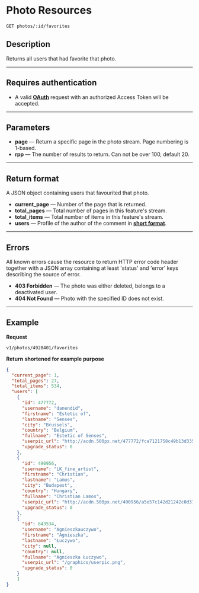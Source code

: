 # Photo Resources

    GET photos/:id/favorites

## Description
Returns all users that had favorite that photo.

***

## Requires authentication
* A valid **[OAuth][]** request with an authorized Access Token will be accepted.

***

## Parameters

- **page** — Return a specific page in the photo stream. Page numbering is 1-based.
- **rpp** — The number of results to return. Can not be over 100, default 20.

***

## Return format
A JSON object containing users that favourited that photo.

- **current_page** — Number of the page that is returned.
- **total_pages** — Total number of pages in this feature's stream.
- **total_items** — Total number of items in this feature's stream.
- **users** — Profile of the author of the comment in **[short format][]**.

***

## Errors
All known errors cause the resource to return HTTP error code header together with a JSON array containing at least 'status' and 'error' keys describing the source of error.

- **403 Forbidden** — The photo was either deleted, belongs to a deactivated user.
- **404 Not Found** — Photo with the specified ID does not exist.


***

## Example
**Request**

    v1/photos/4928401/favorites

**Return** __shortened for example purpose__
``` json
{
  "current_page": 1,
  "total_pages": 27,
  "total_items": 534,
  "users": [
    {
      "id": 477772,
      "username": "danendid",
      "firstname": "Estetic of",
      "lastname": "Senses",
      "city": "Brussels",
      "country": "Belgium",
      "fullname": "Estetic of Senses",
      "userpic_url": "http://acdn.500px.net/477772/fca7121758c49b13d33511662f0ecb4abb4097e9/1.jpg?126",
      "upgrade_status": 0
    },
    {
      "id": 490956,
      "username": "LK_fine_artist",
      "firstname": "Christian",
      "lastname": "Lamos",
      "city": "Budapest",
      "country": "Hungary",
      "fullname": "Christian Lamos",
      "userpic_url": "http://acdn.500px.net/490956/a5e57c142d21242c0d37de1e4f3b5f3688447a22/1.jpg?10",
      "upgrade_status": 0
    },
    {
      "id": 843534,
      "username": "Agnieszkauczywo",
      "firstname": "Agnieszka",
      "lastname": "Łuczywo",
      "city": null,
      "country": null,
      "fullname": "Agnieszka Łuczywo",
      "userpic_url": "/graphics/userpic.png",
      "upgrade_status": 0
    }
    ]
}
```

[OAuth]: https://github.com/500px/api-documentation/tree/master/authentication
[short format]: https://github.com/500px/api-documentation/blob/master/basics/formats_and_terms.md#short-format-1
[full format]: https://github.com/500px/api-documentation/blob/master/basics/formats_and_terms.md#full-format